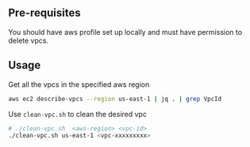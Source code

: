 ## Pre-requisites
You should have aws profile set up locally and must have permission to delete vpcs.

## Usage

Get all the vpcs in the specified aws region
```bash
aws ec2 describe-vpcs --region us-east-1 | jq . | grep VpcId
```
Use `clean-vpc.sh` to clean the desired vpc
```bash
# ./clean-vpc.sh  <aws-region> <vpc-id>
./clean-vpc.sh us-east-1 <vpc-xxxxxxxxx>
```
